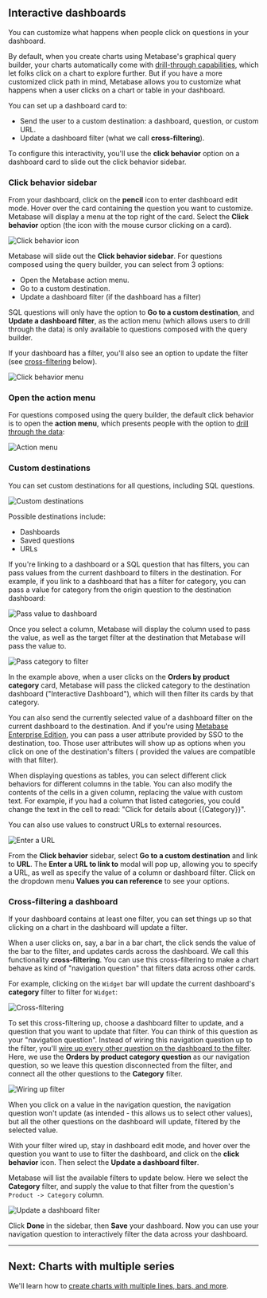 ## Interactive dashboards

You can customize what happens when people click on questions in your dashboard. 

By default, when you create charts using Metabase's graphical query builder, your charts automatically come with [drill-through capabilities](https://www.metabase.com/blog/drilling-through-data/index.html), which let folks click on a chart to explore further. But if you have a more customized click path in mind, Metabase allows you to customize what happens when a user clicks on a chart or table in your dashboard. 

You can set up a dashboard card to:

- Send the user to a custom destination: a dashboard, question, or custom URL.
- Update a dashboard filter (what we call **cross-filtering**).

To configure this interactivity, you'll use the **click behavior** option on a dashboard card to slide out the click behavior sidebar.

### Click behavior sidebar

From your dashboard, click on the **pencil** icon to enter dashboard edit mode. Hover over the card containing the question you want to customize. Metabase will display a menu at the top right of the card. Select the **Click behavior** option (the icon with the mouse cursor clicking on a card). 

![Click behavior icon](images/interactive-dashboards/click-behavior-icon.png)

Metabase will slide out the **Click behavior sidebar**. For questions composed using the query builder, you can select from 3 options:

- Open the Metabase action menu.
- Go to a custom destination.
- Update a dashboard filter (if the dashboard has a filter)

SQL questions will only have the option to **Go to a custom destination**, and **Update a dashboard filter**, as the action menu (which allows users to drill through the data) is only available to questions composed with the query builder.

If your dashboard has a filter, you'll also see an option to update the filter (see [cross-filtering](#cross---filtering) below).

![Click behavior menu](images/interactive-dashboards/click-behavior-menu.png)

### Open the action menu

For questions composed using the query builder, the default click behavior is to open the **action menu**, which presents people with the option to [drill through the data](https://www.metabase.com/blog/drilling-through-data/index.html):

![Action menu](images/interactive-dashboards/action-menu.png)

### Custom destinations

You can set custom destinations for all questions, including SQL questions. 

![Custom destinations](images/interactive-dashboards/custom-destination.png)

Possible destinations include:

- Dashboards
- Saved questions
- URLs

If you're linking to a dashboard or a SQL question that has filters, you can pass values from the current dashboard to filters in the destination. For example, if you link to a dashboard that has a filter for category, you can pass a value for category from the origin question to the destination dashboard:

![Pass value to dashboard](images/interactive-dashboards/pass-value.png)

Once you select a column, Metabase will display the column used to pass the value, as well as the target filter at the destination that Metabase will pass the value to.

![Pass category to filter](images/interactive-dashboards/pass-category-to-filter.png)

In the example above, when a user clicks on the **Orders by product category** card, Metabase will pass the clicked category to the destination dashboard ("Interactive Dashboard"), which will then filter its cards by that category.

You can also send the currently selected value of a dashboard filter on the current dashboard to the destination. And if you're using [Metabase Enterprise Edition](https://www.metabase.com/enterprise/scale/index.html), you can pass a user attribute provided by SSO to the destination, too. Those user attributes will show up as options when you click on one of the destination's filters ( provided the values are compatible with that filter).

When displaying questions as tables, you can select different click behaviors for different columns in the table. You can also modify the contents of the cells in a given column, replacing the value with custom text. For example, if you had a column that listed categories, you could change the text in the cell to read: "Click for details about {{Category}}".

You can also use values to construct URLs to external resources.

![Enter a URL](images/interactive-dashboards/enter-a-url.png)

From the **Click behavior** sidebar, select **Go to a custom destination** and link to **URL**. The **Enter a URL to link to** modal will pop up, allowing you to specify a URL, as well as specify the value of a column or dashboard filter. Click on the dropdown menu **Values you can reference** to see your options.

### Cross-filtering a dashboard

If your dashboard contains at least one filter, you can set things up so that clicking on a chart in the dashboard will update a filter. 

When a user clicks on, say, a bar in a bar chart, the click sends the value of the bar to the filter, and updates cards across the dashboard. We call this functionality **cross-filtering**. You can use this cross-filtering to make a chart behave as kind of "navigation question" that filters data across other cards.

For example, clicking on the `Widget` bar will update the current dashboard's **category** filter to filter for `Widget`:

![Cross-filtering](images/interactive-dashboards/cross-filter.png)

To set this cross-filtering up, choose a dashboard filter to update, and a question that you want to update that filter. You can think of this question as your "navigation question". Instead of wiring this navigation question up to the filter, you'll [wire up every other question on the dashboard to the filter](08-dashboard-filters.md). Here, we use the **Orders by product category question** as our navigation question, so we leave this question disconnected from the filter, and connect all the other questions to the **Category** filter.

![Wiring up filter](images/interactive-dashboards/wiring-up-filter.png)

When you click on a value in the navigation question, the navigation question won't update (as intended - this allows us to select other values), but all the other questions on the dashboard will update, filtered by the selected value.

With your filter wired up, stay in dashboard edit mode, and hover over the question you want to use to filter the dashboard, and click on the **click behavior** icon. Then select the **Update a dashboard filter**.

Metabase will list the available filters to update below. Here we select the **Category** filter, and supply the value to that filter from the question's `Product -> Category` column.

![Update a dashboard filter](images/interactive-dashboards/update-a-dashboard-filter.png)

Click **Done** in the sidebar, then **Save** your dashboard. Now you can use your navigation question to interactively filter the data across your dashboard.

---

## Next: Charts with multiple series

We'll learn how to [create charts with multiple lines, bars, and more](09-multi-series-charting.md).
